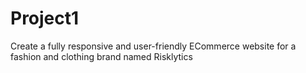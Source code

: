 # Project1
Create a fully responsive and user-friendly ECommerce website for a fashion and clothing brand named Risklytics
